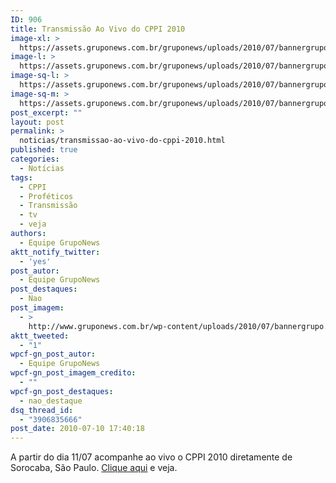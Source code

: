 ```yaml
---
ID: 906
title: Transmissão Ao Vivo do CPPI 2010
image-xl: >
  https://assets.gruponews.com.br/gruponews/uploads/2010/07/bannergrupo.jpg
image-l: >
  https://assets.gruponews.com.br/gruponews/uploads/2010/07/bannergrupo.jpg
image-sq-l: >
  https://assets.gruponews.com.br/gruponews/uploads/2010/07/bannergrupo.jpg
image-sq-m: >
  https://assets.gruponews.com.br/gruponews/uploads/2010/07/bannergrupo-720x305.jpg
post_excerpt: ""
layout: post
permalink: >
  noticias/transmissao-ao-vivo-do-cppi-2010.html
published: true
categories:
  - Notícias
tags:
  - CPPI
  - Proféticos
  - Transmissão
  - tv
  - veja
authors:
  - Equipe GrupoNews
aktt_notify_twitter:
  - 'yes'
post_autor:
  - Equipe GrupoNews
post_destaques:
  - Nao
post_imagem:
  - >
    http://www.gruponews.com.br/wp-content/uploads/2010/07/bannergrupo.jpg
aktt_tweeted:
  - "1"
wpcf-gn_post_autor:
  - Equipe GrupoNews
wpcf-gn_post_imagem_credito:
  - ""
wpcf-gn_post_destaques:
  - nao_destaque
dsq_thread_id:
  - "3906835666"
post_date: 2010-07-10 17:40:18
---
```

A partir do dia 11/07 acompanhe ao vivo o CPPI 2010 diretamente de Sorocaba, São Paulo. <a href="http://www.gruponews.com.br/webtv" target="_blank">Clique aqui</a> e veja.
